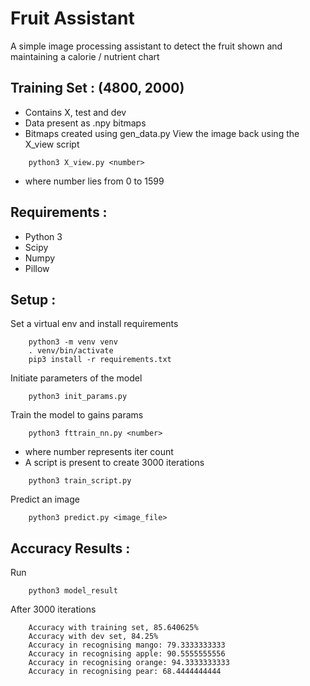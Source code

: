 # Fruit Assistant
A simple image processing assistant to detect the fruit shown and maintaining a calorie / nutrient chart

## Training Set : (4800, 2000)
- Contains X, test and dev
- Data present as .npy bitmaps
- Bitmaps created using gen_data.py
View the image back using the X_view script
`````
	python3 X_view.py <number>
`````
- where number lies from 0 to 1599

## Requirements :
- Python 3
- Scipy
- Numpy
- Pillow

## Setup :
Set a virtual env and install requirements
````
	python3 -m venv venv
	. venv/bin/activate
	pip3 install -r requirements.txt
````
Initiate parameters of the model
````
	python3 init_params.py
````
Train the model to gains params
````
	python3 fttrain_nn.py <number>
````
- where number represents iter count
- A script is present to create 3000 iterations
````
	python3 train_script.py
````
Predict an image
````
	python3 predict.py <image_file>
````

## Accuracy Results :
Run
````
	python3 model_result
````
After 3000 iterations
````
	Accuracy with training set, 85.640625%
	Accuracy with dev set, 84.25%
	Accuracy in recognising mango: 79.3333333333
	Accuracy in recognising apple: 90.5555555556
	Accuracy in recognising orange: 94.3333333333
	Accuracy in recognising pear: 68.4444444444
````
